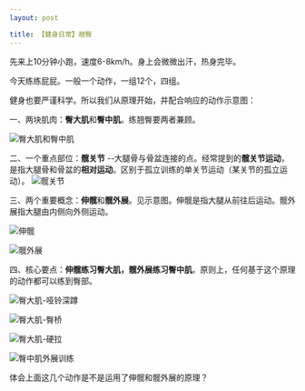 ```yaml
---
layout: post

title: 【健身日常】翘臀
---
```


先来上10分钟小跑，速度6-8km/h。身上会微微出汗，热身完毕。

今天练练屁屁。一般一个动作，一组12个，四组。


健身也要严谨科学。所以我们从原理开始，并配合响应的动作示意图：

一、两块肌肉：**臀大肌**和**臀中肌**。练翘臀要两者兼顾。

![臀大肌和臀中肌](臀部.jpg)

二、一个重点部位：**髋关节** --大腿骨与骨盆连接的点。经常提到的**髋关节运动**，是指大腿骨和骨盆的**相对运动**。区别于孤立训练的单关节运动（某关节的孤立运动）。
![髋关节](髋关节.jpg)

三、两个重要概念：**伸髋**和**髋外展**。见示意图。伸髋是指大腿从前往后运动。髋外展指大腿由内侧向外侧运动。

![伸髋](伸髋.jpg)

![髋外展](髋外展.jpg)

四、核心要点：**伸髋练习臀大肌，髋外展练习臀中肌**。原则上，任何基于这个原理的动作都可以练到臀部。

![臀大肌-哑铃深蹲](哑铃深蹲.jpg)

![臀大肌-臀桥](臀桥.jpeg)

![臀大肌-硬拉](硬拉.jpeg)

![臀中肌外展训练](臀中肌训练.jpg)

体会上面这几个动作是不是运用了伸髋和髋外展的原理？

